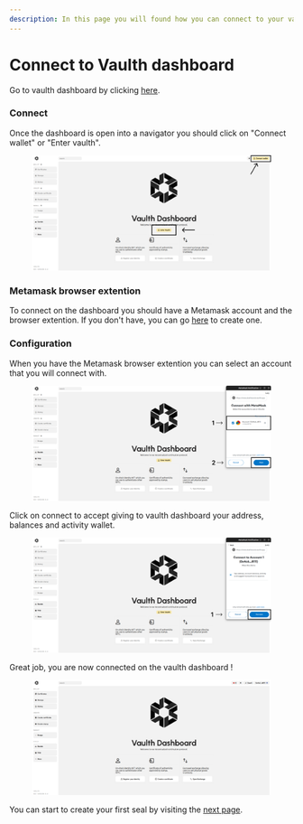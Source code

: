 ```yaml
---
description: In this page you will found how you can connect to your vaulth dashboard with your wallet account ?
---
```


# Connect to Vaulth dashboard

Go to vaulth dashboard by clicking [here](https://www.dashboard.vaulth.app).

### Connect
Once the dashboard is open into a navigator you should click on "Connect wallet" or "Enter vaulth".
<figure><img src="../.gitbook/assets/dashboard-connect-buttons.png" alt=""><figcaption></figcaption></figure>

### Metamask browser extention
To connect on the dashboard you should have a Metamask account and the browser extention.
If you don't have, you can go [here](https://metamask.io/) to create one.

### Configuration
When you have the Metamask browser extention you can select an account that you will connect with.
<figure><img src="../.gitbook/assets/dashboard-select-account.png" alt=""><figcaption></figcaption></figure>

Click on connect to accept giving to vaulth dashboard your address, balances and activity wallet.
<figure><img src="../.gitbook/assets/dashboard-accept-condition.png" alt=""><figcaption></figcaption></figure>

Great job, you are now connected on the vaulth dashboard !
<figure><img src="../.gitbook/assets/dashboard-connected.png" alt=""><figcaption></figcaption></figure>

You can start to create your first seal by visiting the [next page](create-your-certificate.md).